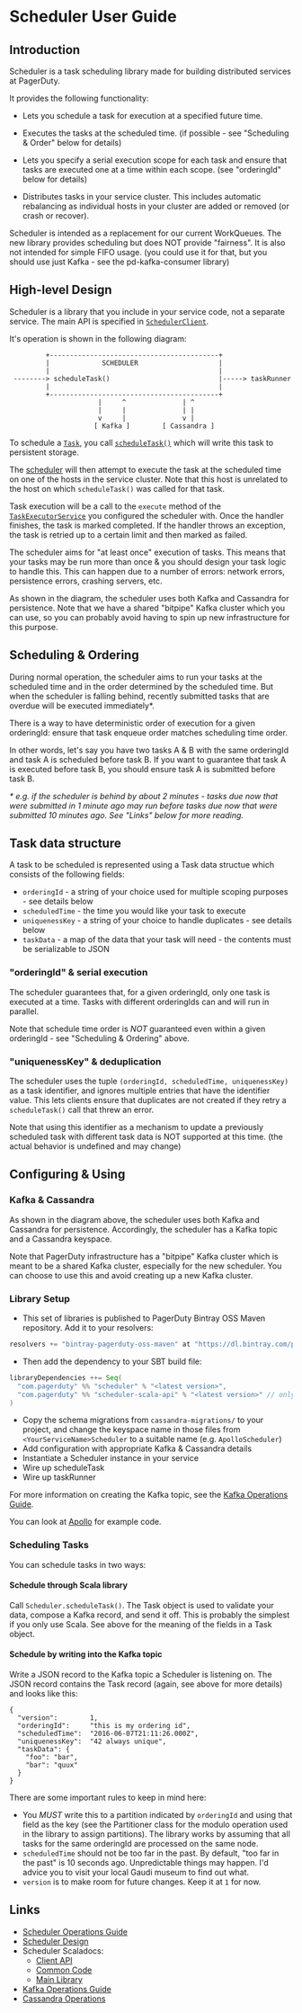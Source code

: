 # Scheduler User Guide

## Introduction

Scheduler is a task scheduling library made for building distributed services at PagerDuty.

It provides the following functionality:

- Lets you schedule a task for execution at a specified future time.

- Executes the tasks at the scheduled time. (if possible - see "Scheduling & Order" below for details)

- Lets you specify a serial execution scope for each task and ensure that tasks are executed one at a time within each scope. (see "orderingId" below for details)

- Distributes tasks in your service cluster. This includes automatic rebalancing as individual hosts in your cluster are added or removed (or crash or recover).


Scheduler is intended as a replacement for our current WorkQueues. The new library provides scheduling but does NOT provide "fairness". It is also not intended for simple FIFO usage. (you could use it for that, but you should use just Kafka - see the pd-kafka-consumer library)


## High-level Design

Scheduler is a library that you include in your service code, not a separate service. The main API is specified
in [`SchedulerClient`](https://docs.pd-internal.com/scala/scheduler-scala-api/#com.pagerduty.scheduler.SchedulerClient).

It's operation is shown in the following diagram:

```
         +------------------------------------------+
         |             SCHEDULER                    |
         |                                          |
 --------> scheduleTask()                           |-----> taskRunner
         |                                          |
         +------------------------------------------+
                      |     ^              | ^
                      |     |              | |
                      v     |              v |
                     [ Kafka ]        [ Cassandra ]
```

To schedule a [`Task`](https://docs.pd-internal.com/scala/scheduler-common/#com.pagerduty.scheduler.model.Task), you call [`scheduleTask()`](https://docs.pd-internal.com/scala/scheduler-scala-api/#com.pagerduty.scheduler.SchedulerClient) which will write this task to persistent storage.

The [scheduler](https://docs.pd-internal.com/scala/scheduler/#com.pagerduty.scheduler.SchedulerImpl) will then attempt to execute the task at the scheduled time on one of the hosts in the service cluster. Note that this host is unrelated to the host on which `scheduleTask()` was called for that task.

Task execution will be a call to the `execute` method of the [`TaskExecutorService`](https://docs.pd-internal.com/scala/scheduler/#com.pagerduty.scheduler.TaskExecutorService) you configured the scheduler with. Once the handler finishes, the task is marked completed. If the handler throws an exception, the task is retried up to a certain limit and then marked as failed.

The scheduler aims for "at least once" execution of tasks. This means that your tasks may be run more than once & you should design your task logic to handle this. This can happen due to a number of errors: network errors, persistence errors, crashing servers, etc.

As shown in the diagram, the scheduler uses both Kafka and Cassandra for persistence. Note that we have a shared "bitpipe" Kafka cluster which you can use, so you can probably avoid having to spin up new infrastructure for this purpose.


## Scheduling & Ordering

During normal operation, the scheduler aims to run your tasks at the scheduled time and in the order determined by the scheduled time. But when the scheduler is falling behind, recently submitted tasks that are overdue will be executed immediately*.

There is a way to have deterministic order of execution for a given orderingId: ensure that task enqueue order matches scheduling time order.

In other words, let's say you have two tasks A & B with the same orderingId and task A is scheduled before task B.  If you want to guarantee that task A is executed before task B, you should ensure task A is submitted before task B.

_* e.g. if the scheduler is behind by about 2 minutes - tasks due now that were submitted in 1 minute ago may run before tasks due now that were submitted 10 minutes ago. See "Links" below for more reading._


## Task data structure

A task to be scheduled is represented using a Task data structue which consists of the following fields:

- `orderingId` - a string of your choice used for multiple scoping purposes - see details below
- `scheduledTime` - the time you would like your task to execute
- `uniquenessKey` - a string of your choice to handle duplicates - see details below
- `taskData` - a map of the data that your task will need - the contents must be serializable to JSON

### "orderingId" & serial execution

The scheduler guarantees that, for a given orderingId, only one task is executed at a time. Tasks with different orderingIds can and will run in parallel.

Note that schedule time order is _NOT_ guaranteed even within a given orderingId - see "Scheduling & Ordering" above.


### "uniquenessKey" & deduplication

The scheduler uses the tuple `(orderingId, scheduledTime, uniquenessKey)` as a task identifier, and ignores multiple entries that have the identifier value. This lets clients ensure that duplicates are not created if they retry a `scheduleTask()` call that threw an error.

Note that using this identifier as a mechanism to update a previously scheduled task with different task data is NOT supported at this time. (the actual behavior is undefined and may change)


## Configuring & Using

### Kafka & Cassandra

As shown in the diagram above, the scheduler uses both Kafka and Cassandra for persistence. Accordingly, the scheduler has a Kafka topic and a Cassandra keyspace.

Note that PagerDuty infrastructure has a "bitpipe" Kafka cluster which is meant to be a shared Kafka cluster, especially for the new scheduler. You can choose to use this and avoid creating up a new Kafka cluster.


### Library Setup

- This set of libraries is published to PagerDuty Bintray OSS Maven repository. Add it to your resolvers:

```scala
resolvers += "bintray-pagerduty-oss-maven" at "https://dl.bintray.com/pagerduty/oss-maven"
```

- Then add the dependency to your SBT build file:

```scala
libraryDependencies ++= Seq(
  "com.pagerduty" %% "scheduler" % "<latest version>",
  "com.pagerduty" %% "scheduler-scala-api" % "<latest version>" // only if scheduling tasks from Scala
)
```

- Copy the schema migrations from `cassandra-migrations/` to your project, and change the keyspace name in those files from `<YourServiceName>Scheduler` to a suitable name (e.g. `ApolloScheduler`)
- Add configuration with appropriate Kafka & Cassandra details
- Instantiate a Scheduler instance in your service
- Wire up scheduleTask
- Wire up taskRunner

For more information on creating the Kafka topic, see the [Kafka Operations Guide](https://pagerduty.atlassian.net/wiki/display/ENG/Kafka+Operations+Guide#KafkaOperationsGuide-Topic&PartitionManagement).

You can look at [Apollo](https://github.com/PagerDuty/rt-apollo) for example code.

### Scheduling Tasks

You can schedule tasks in two ways:

#### Schedule through Scala library

Call `Scheduler.scheduleTask()`. The Task object is used to validate
your data, compose a Kafka record, and send it off. This is probably
the simplest if you only use Scala. See above for the meaning of
the fields in a Task object.

#### Schedule by writing into the Kafka topic

Write a JSON record to the Kafka topic a Scheduler is listening on.
The JSON record contains the Task record (again, see above for more
details) and looks like this:

```
{
  "version":        1,
  "orderingId":     "this is my ordering id",
  "scheduledTime":  "2016-06-07T21:11:26.000Z",
  "uniquenessKey":  "42 always unique",
  "taskData": {
    "foo": "bar",
    "bar": "quux"
  }
}

```

There are some important rules to keep in mind here:

- You _MUST_ write this to a partition indicated by `orderingId`
and using that field as the key (see the Partitioner class for the
modulo operation used in the library to assign partitions). The
library works by assuming that all tasks for the same orderingId
are processed on the same node.
- `scheduledTime` should not be too far in the past. By default,
"too far in the past" is 10 seconds ago. Unpredictable things may
happen. I'd advice you to visit your local Gaudi museum to find out
what.
- `version` is to make room for future changes. Keep it at `1` for now.


## Links

- [Scheduler Operations Guide](operations.md)
- [Scheduler Design](design.md)
- Scheduler Scaladocs:
  - [Client API](https://docs.pd-internal.com/scala/scheduler-scala-api/)
  - [Common Code](https://docs.pd-internal.com/scala/scheduler-common)
  - [Main Library](https://docs.pd-internal.com/scala/scheduler)
- [Kafka Operations Guide](https://pagerduty.atlassian.net/wiki/display/ENG/Kafka+Operations+Guide)
- [Cassandra Operations](https://pagerduty.atlassian.net/wiki/display/ENG/Cassandra+-+Operations)

